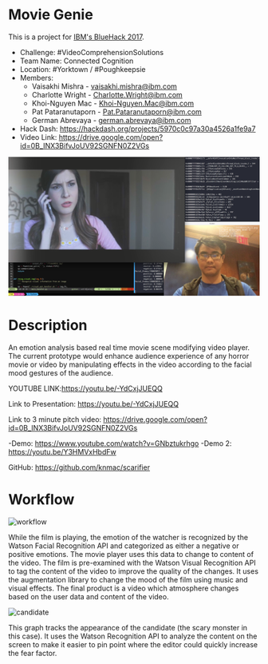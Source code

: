 # Movie Genie
This is a project for [IBM's BlueHack 2017](http://www.bluehack.org).

- Challenge: #VideoComprehensionSolutions
- Team Name: Connected Cognition
- Location: #Yorktown / #Poughkeepsie
- Members:
  - Vaisakhi Mishra - vaisakhi.mishra@ibm.com
  - Charlotte Wright - Charlotte.Wright@ibm.com
  - Khoi-Nguyen Mac - Khoi-Nguyen.Mac@ibm.com
  - Pat Pataranutaporn - Pat.Pataranutaporn@ibm.com
  - German Abrevaya - german.abrevaya@ibm.com
- Hack Dash: https://hackdash.org/projects/5970c0c97a30a4526a1fe9a7
- Video Link: https://drive.google.com/open?id=0B_INX3BifvJoUV92SGNFN0Z2VGs
  
![interface](res/interface.png "Interface")

# Description
An emotion analysis based real time movie scene modifying video player. The current prototype would enhance audience experience of any horror movie or video by manipulating effects in the video according to the facial mood gestures of the audience.

YOUTUBE LINK:https://youtu.be/-YdCxjJUEQQ

Link to Presentation: https://youtu.be/-YdCxjJUEQQ

Link to 3 minute pitch video: https://drive.google.com/open?id=0B_INX3BifvJoUV92SGNFN0Z2VGs

-Demo: https://www.youtube.com/watch?v=GNbztukrhgo
-Demo 2: https://youtu.be/Y3HMVxHbdFw

GitHub: https://github.com/knmac/scarifier 

# Workflow
![workflow](res/movie_genie_workflow.png?raw=true "Worl Flow")


While the film is playing, the emotion of the watcher is recognized by the Watson Facial Recognition API and categorized as either a negative or positive emotions. The movie player uses this data to change to content of the video. The film is pre-examined with the Watson Visual Recognition API to tag the content of the video to improve the quality of the changes. It uses the augmentation library to change the mood of the film using music and visual effects. The final product is a video which atmosphere changes based on the user data and content of the video. 


![candidate](res/candidate_appearance.png?raw=true "Candidate")

This graph tracks the appearance of the candidate (the scary monster in this case). It uses the Watson Recognition API to analyze the content on the screen to make it easier to pin point where the editor could quickly increase the fear factor. 
